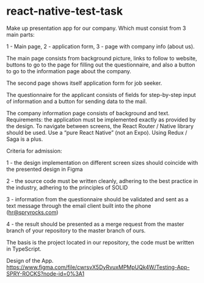 # react-native-test-task

Make up presentation app for our company. Which must consist from 3 main parts:

1 - Main page, 2 - application form, 3 - page with company info (about us).

The main page consists from background picture, links to follow to website, buttons to go to the page for filling out the questionnaire, and also a button to go to the information page about the company.

The second page shows itself application form for job seeker.

The questionnaire for the applicant consists of fields for step-by-step input of information and a button for sending data to the mail.

The company information page consists of background and text.
Requirements: the application must be implemented exactly as provided by the design. To navigate between screens, the React Router / Native library should be used. Use a “pure React Native” (not an Expo). Using Redux / Saga is a plus.

Criteria for admission:

1 - the design implementation on different screen sizes should coincide with the presented design in Figma

2 - the source code must be written cleanly, adhering to the best practice in the industry, adhering to the principles of SOLID

3 - information from the questionnaire should be validated and sent as a text message through the email client built into the phone (hr@spryrocks.com) 

4 - the result should be presented as a merge request from the master branch of your repository to the master branch of ours.

The basis is the project located in our repository, the code must be written in TypeScript.

Design of the App.
https://www.figma.com/file/cwrsvX5DyRvuxMPMpUQk4W/Testing-App-SPRY-ROCKS?node-id=0%3A1
